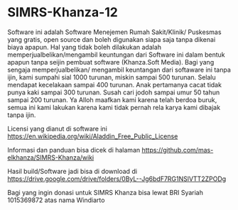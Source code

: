 # SIMRS-Khanza-12

  Software ini adalah Software Menejemen Rumah Sakit/Klinik/
  Puskesmas yang  gratis, open source dan boleh digunakan siapa saja tanpa dikenai 
  biaya apapun.  Hal yang tidak boleh dilakukan adalah memperjualbelikan/mengambil 
  keuntungan dari Software ini dalam bentuk apapun tanpa seijin pembuat 
  software  (Khanza.Soft Media).  Bagi yang sengaja memperjualbelikan/
  mengambil keuntangan dari softaware ini tanpa ijin, kami  sumpahi sial 
  1000 turunan, miskin sampai 500 turunan. Selalu mendapat kecelakaan 
  sampai 400 turunan. Anak pertamanya cacat tidak punya kaki sampai 300 
  turunan. Susah cari jodoh sampai umur 50 tahun sampai 200 turunan.
  Ya Alloh maafkan kami karena telah berdoa buruk, semua ini kami lakukan
  karena kami tidak pernah rela karya kami dibajak tanpa ijin.
  
  Licensi yang dianut di software ini https://en.wikipedia.org/wiki/Aladdin_Free_Public_License

  Informasi dan panduan bisa dicek di halaman https://github.com/mas-elkhanza/SIMRS-Khanza/wiki
  
  Hasil build/Software jadi bisa di download di https://drive.google.com/drive/folders/0ByL--Jg6bdF7RG1NSlVTT2ZPODg 

  Bagi yang ingin donasi untuk SIMRS Khanza bisa lewat BRI Syariah 1015369872 atas nama Windiarto
